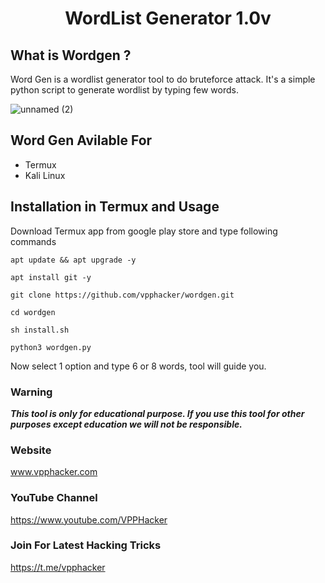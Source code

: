 <h1 align="center">WordList Generator 1.0v</h1>
<p align="center">
  
## What is Wordgen ?
Word Gen is a wordlist generator tool to do bruteforce attack. It's a simple python script to generate wordlist by typing few words.

![unnamed (2)]()

## Word Gen Avilable For
* Termux
* Kali Linux

## Installation in Termux and Usage
Download Termux app from google play store and type following commands

```
apt update && apt upgrade -y
```
```
apt install git -y
```
```
git clone https://github.com/vpphacker/wordgen.git
```
```
cd wordgen
```
```
sh install.sh
```
```
python3 wordgen.py
```

Now select 1 option and type 6 or 8 words, tool will guide you. 

### Warning

***This tool is only for educational purpose. If you use this tool for other purposes except education we will not be responsible.***

### Website
www.vpphacker.com

### YouTube Channel
https://www.youtube.com/VPPHacker

### Join For Latest Hacking Tricks
https://t.me/vpphacker
